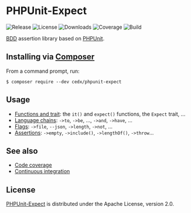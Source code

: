 # PHPUnit-Expect
![Release](https://img.shields.io/packagist/v/cedx/phpunit-expect.svg) ![License](https://img.shields.io/packagist/l/cedx/phpunit-expect.svg) ![Downloads](https://img.shields.io/packagist/dt/cedx/phpunit-expect.svg) ![Coverage](https://coveralls.io/repos/github/cedx/phpunit-expect/badge.svg) ![Build](https://travis-ci.org/cedx/phpunit-expect.svg)

[BDD](https://en.wikipedia.org/wiki/Behavior-driven_development) assertion library based on [PHPUnit](https://phpunit.de).

## Installing via [Composer](https://getcomposer.org)
From a command prompt, run:

```shell
$ composer require --dev cedx/phpunit-expect
```

## Usage
- [Functions and trait](doc/functions.md): the `it()` and `expect()` functions, the `Expect` trait, ...
- [Language chains](doc/chains.md): `->to`, `->be`, ..., `->and`, `->have`, ...
- [Flags](doc/flags.md): `->file`, `--json`, `->length`, `->not`, ...
- [Assertions](doc/assertions.md): `->empty`, `->include()`, `->lengthOf()`, `->throw`...

## See also
- [Code coverage](https://coveralls.io/github/cedx/phpunit-expect)
- [Continuous integration](https://travis-ci.org/cedx/phpunit-expect)

## License
[PHPUnit-Expect](https://github.com/cedx/phpunit-expect) is distributed under the Apache License, version 2.0.
